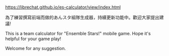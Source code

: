 https://librechat.github.io/es-calculator/view/index.html

為了練習撰寫前端而做的あんスタ組隊生成器，持續更新功能中。歡迎大家提出建議!

This is a team calculator for "Ensemble Stars!" mobile game. Hope it's helpful for your game play!

Welcome for any suggestion.
